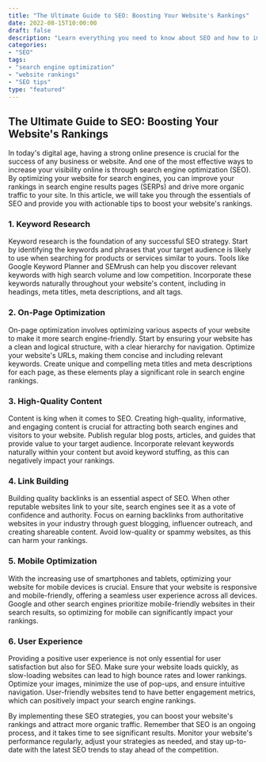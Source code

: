 ```yaml
---
title: "The Ultimate Guide to SEO: Boosting Your Website's Rankings"
date: 2022-08-15T10:00:00
draft: false
description: "Learn everything you need to know about SEO and how to improve your website's rankings in search engine results."
categories:
- "SEO"
tags:
- "search engine optimization"
- "website rankings"
- "SEO tips"
type: "featured"
---
```

## The Ultimate Guide to SEO: Boosting Your Website's Rankings

In today's digital age, having a strong online presence is crucial for the success of any business or website. And one of the most effective ways to increase your visibility online is through search engine optimization (SEO). By optimizing your website for search engines, you can improve your rankings in search engine results pages (SERPs) and drive more organic traffic to your site. In this article, we will take you through the essentials of SEO and provide you with actionable tips to boost your website's rankings.

### 1. Keyword Research

Keyword research is the foundation of any successful SEO strategy. Start by identifying the keywords and phrases that your target audience is likely to use when searching for products or services similar to yours. Tools like Google Keyword Planner and SEMrush can help you discover relevant keywords with high search volume and low competition. Incorporate these keywords naturally throughout your website's content, including in headings, meta titles, meta descriptions, and alt tags.

### 2. On-Page Optimization

On-page optimization involves optimizing various aspects of your website to make it more search engine-friendly. Start by ensuring your website has a clean and logical structure, with a clear hierarchy for navigation. Optimize your website's URLs, making them concise and including relevant keywords. Create unique and compelling meta titles and meta descriptions for each page, as these elements play a significant role in search engine rankings.

### 3. High-Quality Content

Content is king when it comes to SEO. Creating high-quality, informative, and engaging content is crucial for attracting both search engines and visitors to your website. Publish regular blog posts, articles, and guides that provide value to your target audience. Incorporate relevant keywords naturally within your content but avoid keyword stuffing, as this can negatively impact your rankings.

### 4. Link Building

Building quality backlinks is an essential aspect of SEO. When other reputable websites link to your site, search engines see it as a vote of confidence and authority. Focus on earning backlinks from authoritative websites in your industry through guest blogging, influencer outreach, and creating shareable content. Avoid low-quality or spammy websites, as this can harm your rankings.

### 5. Mobile Optimization

With the increasing use of smartphones and tablets, optimizing your website for mobile devices is crucial. Ensure that your website is responsive and mobile-friendly, offering a seamless user experience across all devices. Google and other search engines prioritize mobile-friendly websites in their search results, so optimizing for mobile can significantly impact your rankings.

### 6. User Experience

Providing a positive user experience is not only essential for user satisfaction but also for SEO. Make sure your website loads quickly, as slow-loading websites can lead to high bounce rates and lower rankings. Optimize your images, minimize the use of pop-ups, and ensure intuitive navigation. User-friendly websites tend to have better engagement metrics, which can positively impact your search engine rankings.

By implementing these SEO strategies, you can boost your website's rankings and attract more organic traffic. Remember that SEO is an ongoing process, and it takes time to see significant results. Monitor your website's performance regularly, adjust your strategies as needed, and stay up-to-date with the latest SEO trends to stay ahead of the competition.
